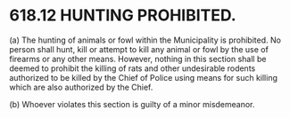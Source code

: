 618.12 HUNTING PROHIBITED.
==========================

​(a) The hunting of animals or fowl within the Municipality is
prohibited. No person shall hunt, kill or attempt to kill any animal or
fowl by the use of firearms or any other means. However, nothing in this
section shall be deemed to prohibit the killing of rats and other
undesirable rodents authorized to be killed by the Chief of Police using
means for such killing which are also authorized by the Chief.

​(b) Whoever violates this section is guilty of a minor misdemeanor.
